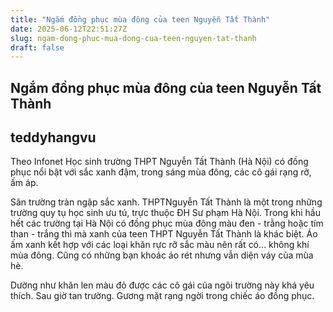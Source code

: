 ```yaml
---
title: "Ngắm đồng phục mùa đông của teen Nguyễn Tất Thành"
date: 2025-06-12T22:51:27Z
slug: ngam-dong-phuc-mua-dong-cua-teen-nguyen-tat-thanh
draft: false
---
```


## Ngắm đồng phục mùa đông của teen Nguyễn Tất Thành

## teddyhangvu

Theo Infonet
Học sinh trường THPT Nguyễn Tất Thành (Hà Nội) có đồng phục nổi bật với sắc xanh đậm, trong sáng mùa đông, các cô gái rạng rỡ, ấm áp.


Sân trường tràn ngập sắc xanh. THPTNguyễn Tất Thành là một trong những trường quy tụ học sinh ưu tú, trực thuộc ĐH Sư phạm Hà Nội.​
Trong khi hầu hết các trường tại Hà Nội có đồng phục mùa đông màu đen - trằng hoặc tím than - trắng thì mà xanh của teen THPT Nguyễn Tất Thành là khác biệt.​
Áo ấm xanh kết hợp với các loại khăn rực rỡ sắc màu nên rất có... không khí mùa đông.​
Cũng có những bạn khoác áo rét nhưng vẫn diện váy của mùa hè.​

Dường như khăn len màu đỏ được các cô gái của ngôi trường này khá yêu thích.​
Sau giờ tan trường.​
Gương mặt rạng ngời trong chiếc áo đồng phục.​